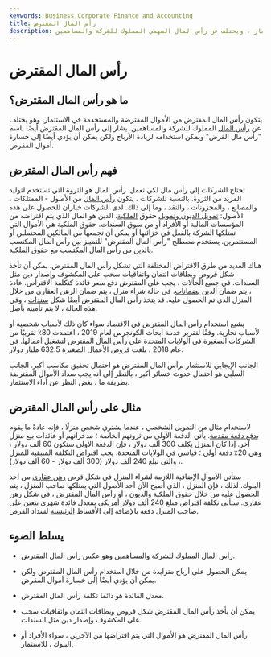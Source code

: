 ```yaml
---
keywords: Business,Corporate Finance and Accounting
title: رأس المال المقترض
description: رأس المال المقترض هو المال الذي تم اقتراضه واستخدامه في الاستثمار ، ويختلف عن رأس المال السهمي المملوك للشركة والمساهمين.
---
```


# رأس المال المقترض
## ما هو رأس المال المقترض؟

يتكون رأس المال المقترض من الأموال المقترضة والمستخدمة في الاستثمار. وهو يختلف عن [رأس المال](/equity) المملوك للشركة والمساهمين. يشار إلى رأس المال المقترض أيضًا باسم "رأس مال القرض" ويمكن استخدامه لزيادة الأرباح ولكن يمكن أن يؤدي أيضًا إلى خسارة أموال المقرض.

## فهم رأس المال المقترض

تحتاج الشركات إلى رأس مال لكي تعمل. رأس المال هو الثروة التي تستخدم لتوليد المزيد من الثروة. بالنسبة للشركات ، يتكون [رأس المال](/capital) من الأصول - الممتلكات ، والمصانع ، والمخزونات ، والنقد ، وما إلى ذلك. لدى الشركات خياران للحصول على هذه الأصول: [تمويل الديون وتمويل](/debtfinancing) حقوق [الملكية](/equityfinancing). الدين هو المال الذي يتم اقتراضه من المؤسسات المالية أو الأفراد أو من سوق السندات. حقوق الملكية هي الأموال التي تمتلكها الشركة بالفعل في خزائنها أو يمكن أن تجمعها من المالكين المحتملين أو المستثمرين. يستخدم مصطلح "رأس المال المقترض" للتمييز بين رأس المال المكتسب بالدين من رأس المال المكتسب مع حقوق الملكية.

هناك العديد من طرق الاقتراض المختلفة التي تشكل رأس المال المقترض. يمكن أن تأخذ شكل قروض وبطاقات ائتمان واتفاقيات سحب على المكشوف وإصدار دين مثل السندات. في جميع الحالات ، يجب على المقترض دفع سعر فائدة كتكلفة الاقتراض. عادة ، يتم ضمان الدين [بضمانات](/collateral). في حالة شراء منزل ، يتم ضمان الرهن العقاري من خلال المنزل الذي تم الحصول عليه. قد يتخذ رأس المال المقترض أيضًا شكل [سندات](/debenture) ، وفي هذه الحالة ، لا يتم تأمينه بأصل.

يشيع استخدام رأس المال المقترض في الاقتصاد سواء كان ذلك لأسباب شخصية أو لأسباب تجارية. وفقًا لتقرير خدمة أبحاث الكونجرس لعام 2019 ، اعتمدت 80٪ تقريبًا من الشركات الصغيرة في الولايات المتحدة على رأس المال المقترض لتشغيل أعمالها. في عام 2018 ، بلغت قروض الأعمال الصغيرة 632.5 مليار دولار.

الجانب الإيجابي للاستثمار برأس المال المقترض هو احتمال تحقيق مكاسب أكبر. الجانب السلبي هو احتمال حدوث خسائر أكبر ، بالنظر إلى أنه يجب سداد الأموال المقترضة بطريقة ما ، بغض النظر عن أداء الاستثمار.

## مثال على رأس المال المقترض

لاستخدام مثال من التمويل الشخصي ، عندما يشتري شخص منزلًا ، فإنه عادةً ما يقوم [بدفع دفعة مقدمة](/down_payment). يأتي الدفعة الأولى من ثروتهم الخاصة ؛ مدخراتهم أو عائدات بيع منزل آخر. إذا كان المنزل يكلف 300 ألف دولار ، فإن الدفعة الأولى ستكون 60 ألف دولار ، وهي 20٪ دفعة أولى ؛ قياسي في الولايات المتحدة. يجب اقتراض التكلفة المتبقية للمنزل ، والتي تبلغ 240 ألف دولار (300 ألف دولار - 60 ألف دولار).

ستأتي الأموال الإضافية اللازمة لشراء المنزل في شكل قرض [رهن عقاري](/mortgage) من أحد البنوك. لذلك ، فإن المنزل ، الذي أصبح الآن أحد الأصول التي يمتلكها صاحب المنزل ، يتم الحصول عليه من خلال حقوق الملكية والديون ، أو رأس المال المقترض ، في شكل رهن عقاري. ستأتي تكلفة اقتراض مبلغ 240 ألف دولار أمريكي بمعدل فائدة شهري يتعين على صاحب المنزل دفعه بالإضافة إلى الأقساط [الرئيسية](/principal) لسداد القرض.

## يسلط الضوء

- رأس المال المملوك للشركة والمساهمين وهو عكس رأس المال المقترض.

- يمكن الحصول على أرباح متزايدة من خلال استخدام رأس المال المقترض ولكن يمكن أن يؤدي أيضًا إلى خسارة أموال المقرض.

- معدل الفائدة هو دائما تكلفة رأس المال المقترض.

- يمكن أن يأخذ رأس المال المقترض شكل قروض وبطاقات ائتمان واتفاقيات سحب على المكشوف وإصدار دين مثل السندات.

- رأس المال المقترض هو الأموال التي يتم اقتراضها من الآخرين ، سواء الأفراد أو البنوك ، للاستثمار.

